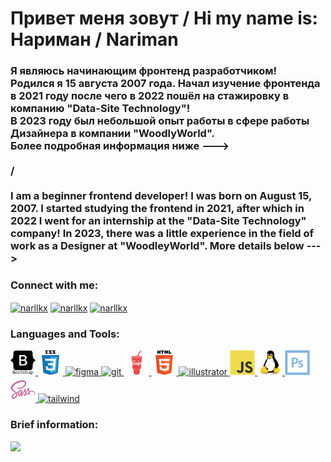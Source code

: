 <h1 align="left">Привет меня зовут / Hi my name is: <br> Нариман / Nariman</h1>
<h3 align="left">Я являюсь начинающим фронтенд разработчиком!<br>Родился я 15 августа 2007 года. Начал изучение фронтенда в 2021 году после чего в 2022 пошёл на стажировку в компанию "Data-Site Technology"!<br> В 2023 году был небольшой опыт работы в сфере работы Дизайнера в компании "WoodlyWorld".<br> Более подробная информация ниже ---> <br><br>/<br><br> I am a beginner frontend developer! I was born on August 15, 2007. I started studying the frontend in 2021, after which in 2022 I went for an internship at the "Data-Site Technology" company! In 2023, there was a little experience in the field of work as a Designer at "WoodleyWorld". More details below ---></h3>

<h3 align="left">Connect with me:</h3>
<p align="left">
<a href="https://instagram.com/narllkx" target="blank"><img align="center" src="https://raw.githubusercontent.com/rahuldkjain/github-profile-readme-generator/master/src/images/icons/Social/instagram.svg" alt="narllkx" height="30" width="40" /></a>
<a href="https://t.me/Narllkx" target="blank"><img align="center" src="https://upload.wikimedia.org/wikipedia/commons/8/82/Telegram_logo.svg" alt="narllkx" height="30" width="40" /></a>
<a href="https://vk.com/narllkx" target="blank"><img align="center" src="https://upload.wikimedia.org/wikipedia/commons/2/21/VK.com-logo.svg" alt="narllkx" height="35" width="35" /></a>
</p>

<h3 align="left">Languages and Tools:</h3>
<p align="left"> <a href="https://getbootstrap.com" target="_blank" rel="noreferrer"> <img src="https://raw.githubusercontent.com/devicons/devicon/master/icons/bootstrap/bootstrap-plain-wordmark.svg" alt="bootstrap" width="40" height="40"/> </a> <a href="https://www.w3schools.com/css/" target="_blank" rel="noreferrer"> <img src="https://raw.githubusercontent.com/devicons/devicon/master/icons/css3/css3-original-wordmark.svg" alt="css3" width="40" height="40"/> </a> <a href="https://www.figma.com/" target="_blank" rel="noreferrer"> <img src="https://www.vectorlogo.zone/logos/figma/figma-icon.svg" alt="figma" width="40" height="40"/> </a> <a href="https://git-scm.com/" target="_blank" rel="noreferrer"> <img src="https://www.vectorlogo.zone/logos/git-scm/git-scm-icon.svg" alt="git" width="40" height="40"/> </a> <a href="https://gulpjs.com" target="_blank" rel="noreferrer"> <img src="https://raw.githubusercontent.com/devicons/devicon/master/icons/gulp/gulp-plain.svg" alt="gulp" width="40" height="40"/> </a> <a href="https://www.w3.org/html/" target="_blank" rel="noreferrer"> <img src="https://raw.githubusercontent.com/devicons/devicon/master/icons/html5/html5-original-wordmark.svg" alt="html5" width="40" height="40"/> </a> <a href="https://www.adobe.com/in/products/illustrator.html" target="_blank" rel="noreferrer"> <img src="https://www.vectorlogo.zone/logos/adobe_illustrator/adobe_illustrator-icon.svg" alt="illustrator" width="40" height="40"/> </a> <a href="https://developer.mozilla.org/en-US/docs/Web/JavaScript" target="_blank" rel="noreferrer"> <img src="https://raw.githubusercontent.com/devicons/devicon/master/icons/javascript/javascript-original.svg" alt="javascript" width="40" height="40"/> </a> <a href="https://www.linux.org/" target="_blank" rel="noreferrer"> <img src="https://raw.githubusercontent.com/devicons/devicon/master/icons/linux/linux-original.svg" alt="linux" width="40" height="40"/> </a> <a href="https://www.photoshop.com/en" target="_blank" rel="noreferrer"> <img src="https://raw.githubusercontent.com/devicons/devicon/master/icons/photoshop/photoshop-line.svg" alt="photoshop" width="40" height="40"/> </a> <a href="https://sass-lang.com" target="_blank" rel="noreferrer"> <img src="https://raw.githubusercontent.com/devicons/devicon/master/icons/sass/sass-original.svg" alt="sass" width="40" height="40"/> </a> <a href="https://tailwindcss.com/" target="_blank" rel="noreferrer"> <img src="https://www.vectorlogo.zone/logos/tailwindcss/tailwindcss-icon.svg" alt="tailwind" width="40" height="40"/> </a> 
<h3>Brief information:</h3>
</p>


![](https://github-profile-summary-cards.vercel.app/api/cards/profile-details?username=narllkx&theme=solarized_dark)
